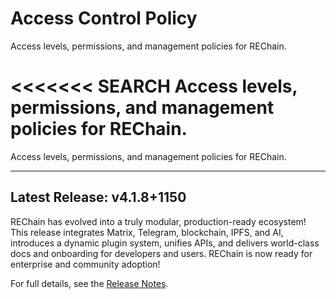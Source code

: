 # Access Control Policy

Access levels, permissions, and management policies for REChain.

<<<<<<< SEARCH
Access levels, permissions, and management policies for REChain.
=======

Access levels, permissions, and management policies for REChain.

---

## Latest Release: v4.1.8+1150

REChain has evolved into a truly modular, production-ready ecosystem! This release integrates Matrix, Telegram, blockchain, IPFS, and AI, introduces a dynamic plugin system, unifies APIs, and delivers world-class docs and onboarding for developers and users. REChain is now ready for enterprise and community adoption!

For full details, see the [Release Notes](RELEASE_NOTES.md).
